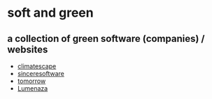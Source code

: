 # soft and green

## a collection of green software (companies) / websites

* [climatescape](https://climatescape.org)
* [sinceresoftware](https://sinceresoftware.co/)
* [tomorrow](https://www.tmrow.com/)
* [Lumenaza](https://www.lumenaza.de/de/)
